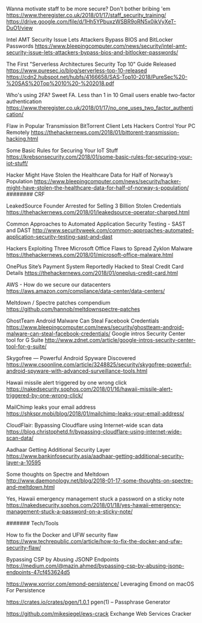 
Wanna motivate staff to be more secure? Don't bother bribing 'em
https://www.theregister.co.uk/2018/01/17/staff_security_training/
https://drive.google.com/file/d/1Hh5YPbuxzWSBR9oRN5x0ikVyXeT-DuO1/view


Intel AMT Security Issue Lets Attackers Bypass BIOS and BitLocker Passwords
https://www.bleepingcomputer.com/news/security/intel-amt-security-issue-lets-attackers-bypass-bios-and-bitlocker-passwords/

The First "Serverless Architectures Security Top 10" Guide Released
https://www.puresec.io/blog/serverless-top-10-released
https://cdn2.hubspot.net/hubfs/4166658/SAS-Top10-2018/PureSec%20-%20SAS%20Top%2010%20-%202018.pdf

Who's using 2FA? Sweet FA. Less than 1 in 10 Gmail users enable two-factor authentication
https://www.theregister.co.uk/2018/01/17/no_one_uses_two_factor_authentication/

Flaw in Popular Transmission BitTorrent Client Lets Hackers Control Your PC Remotely
https://thehackernews.com/2018/01/bittorent-transmission-hacking.html


Some Basic Rules for Securing Your IoT Stuff
https://krebsonsecurity.com/2018/01/some-basic-rules-for-securing-your-iot-stuff/


Hacker Might Have Stolen the Healthcare Data for Half of Norway’s Population
https://www.bleepingcomputer.com/news/security/hacker-might-have-stolen-the-healthcare-data-for-half-of-norway-s-population/
######## CRF

LeakedSource Founder Arrested for Selling 3 Billion Stolen Credentials
https://thehackernews.com/2018/01/leakedsource-operator-charged.html

Common Approaches to Automated Application Security Testing - SAST and DAST
http://www.securityweek.com/common-approaches-automated-application-security-testing-sast-and-dast

Hackers Exploiting Three Microsoft Office Flaws to Spread Zyklon Malware
https://thehackernews.com/2018/01/microsoft-office-malware.html

OnePlus Site’s Payment System Reportedly Hacked to Steal Credit Card Details
https://thehackernews.com/2018/01/oneplus-credit-card.html

AWS - How do we secure our datacenters
https://aws.amazon.com/compliance/data-center/data-centers/

Meltdown / Spectre patches compendium
https://github.com/hannob/meltdownspectre-patches

GhostTeam Android Malware Can Steal Facebook Credentials
https://www.bleepingcomputer.com/news/security/ghostteam-android-malware-can-steal-facebook-credentials/
Google intros Security Center tool for G Suite
http://www.zdnet.com/article/google-intros-security-center-tool-for-g-suite/

Skygofree — Powerful Android Spyware Discovered
https://www.csoonline.com/article/3248825/security/skygofree-powerful-android-spyware-with-advanced-surveillance-tools.html

Hawaii missile alert triggered by one wrong click
https://nakedsecurity.sophos.com/2018/01/16/hawaii-missile-alert-triggered-by-one-wrong-click/



MailChimp leaks your email address
https://shkspr.mobi/blog/2018/01/mailchimp-leaks-your-email-address/

CloudFlair: Bypassing Cloudflare using Internet-wide scan data
https://blog.christophetd.fr/bypassing-cloudflare-using-internet-wide-scan-data/


Aadhaar Getting Additional Security Layer
https://www.bankinfosecurity.asia/aadhaar-getting-additional-security-layer-a-10595

Some thoughts on Spectre and Meltdown
http://www.daemonology.net/blog/2018-01-17-some-thoughts-on-spectre-and-meltdown.html


Yes, Hawaii emergency management stuck a password on a sticky note
https://nakedsecurity.sophos.com/2018/01/18/yes-hawaii-emergency-management-stuck-a-password-on-a-sticky-note/

####### Tech/Tools

How to fix the Docker and UFW security flaw
https://www.techrepublic.com/article/how-to-fix-the-docker-and-ufw-security-flaw/


Bypassing CSP by Abusing JSONP Endpoints
https://medium.com/@mazin.ahmed/bypassing-csp-by-abusing-jsonp-endpoints-47cf453624d5

https://www.xorrior.com/emond-persistence/ Leveraging Emond on macOS For Persistence

https://crates.io/crates/pgen/1.0.1 pgen(1) – Passphrase Generator

https://github.com/mikesiegel/ews-crack Exchange Web Services Cracker
